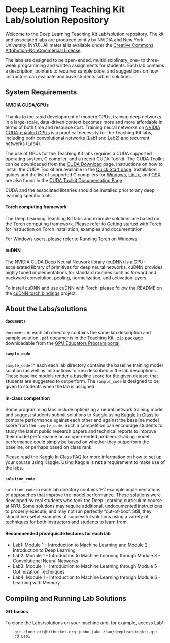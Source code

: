 # Deep Learning Teaching Kit Lab/solution Repository

Welcome to the Deep Learning Teaching Kit Lab/solution repository. The kit and associated labs are produced jointly by NVIDIA and New York University (NYU).  All material is available under the [Creative Commons Attribution-NonCommercial License](http://creativecommons.org/licenses/by-nc/4.0/).

The labs are designed to be open-ended, multidisciplinary, one- to three-week programming and written assignments for students. Each lab contains a description, pointers to required sample code, and suggestions on how instructors can evaluate and have students submit solutions. 

## System Requirements

#### NVIDIA CUDA/GPUs

Thanks to the rapid development of modern GPUs, training deep networks in a large-scale, data-driven context becomes more and more affordable in terms of both time and resource cost. Training neural networks on [NVIDIA CUDA-enabled GPUs](https://developer.nvidia.com/cuda-gpus) is a practical necessity for the Teaching Kit labs, including both convolutional networks (Lab1 and Lab2) and recurrent networks (Lab4).

The use of GPUs for the Teaching Kit labs requires a CUDA supported operating system, C compiler, and a recent CUDA Toolkit. The CUDA Toolkit can be downloaded
from the [CUDA Download](https://developer.nvidia.com/cuda-downloads) page. Instructions on how to install the CUDA Toolkit are available in the
[Quick Start page](http://docs.nvidia.com/cuda/cuda-quick-start-guide/index.html). Installation guides and the list of supported C compilers for [Windows](http://docs.nvidia.com/cuda/cuda-installation-guide-microsoft-windows/index.html), [Linux](http://docs.nvidia.com/cuda/cuda-installation-guide-linux/index.html), and
[OSX](http://docs.nvidia.com/cuda/cuda-installation-guide-mac-os-x/index.html) are also found in the [CUDA Toolkit Documentation Page](http://docs.nvidia.com/cuda/index.html).

CUDA and the associated libraries should be installed prior to any deep learning specific tools.

#### Torch computing framework
    
The Deep Learning Teaching Kit labs and example solutions are based on the [Torch](http://torch.ch) computing framework. Please refer to [Getting started with Torch](http://torch.ch/docs/getting-started.html) for instruction on Torch installation, examples and documentation.

For Windows users, please refer to [Running Torch on Windows](https://github.com/torch/torch7/wiki/Windows#using-a-virtual-machine).

#### cuDNN

The NVIDIA CUDA Deep Neural Network library (cuDNN) is a GPU-accelerated library of primitives for deep neural networks. cuDNN provides highly tuned implementations for standard routines such as forward and backward convolution, pooling, normalization, and activation layers.

To install cuDNN and use cuDNN with Torch, please follow the README on the [cuDNN torch bindings](https://github.com/soumith/cudnn.torch) project.

## About the Labs/solutions

#### `documents`
`documents` in each lab directory contains the same lab description and sample solution `.pdf` documents in the Teaching Kit `.zip` package downloadable from the [GPU Educators Program portal](https://developer.nvidia.com/educators).

#### `sample_code`
`sample_code` in each each lab directory contains the baseline training model solution (as well as instructions to run) described in the lab descriptions. These baseline models render a baseline score for the given dataset that students are suggested to outperform. The `sample_code` is designed to be given to students when the lab is assigned.

#### In-class competition    
Some programming labs include optimizing a neural network training model and suggest students submit solutions to Kaggle using [Kaggle In Class](https://inclass.kaggle.com/) to compare performance against each other and against the baseline model score from the `sample_code`. Such a competition can encourage students to study the latest public research papers and technical reports to improve their model performance on an open-ended problem. Grading model performance could simply be based on whether they outperform the baseline, or perhaps based on class rank.

Please read the Kaggle In Class [FAQ](https://www.kaggle.com/wiki/KaggleInClass) for more information on how to set up your course using Kaggle. Using Kaggle is **not** a requirement to make use of the labs.

#### `solution_code`
`solution_code` in each lab directory contains 1-2 example implementations of approaches that improve the model performance. These solutions were developed by real students who took the Deep Learning curriculum course at NYU. Some solutions may require additional, undocumented instructions to properly execute, and may not run perfectly “out-of-box”. Still, they should be useful examples of successful solutions using a variety of techniques for both instructors and students to learn from.

#### Recommended prerequisite lectures for each lab
* Lab1: Module 1 - Introduction to Machine Learning and Module 2 - Introduction to Deep Learning
* Lab2: Module 1 - Introduction to Machine Learning through Module 3 - Convolutional Neural Networks
* Lab3: Module 1 - Introduction to Machine Learning through Module 5 - Optimization Techniques
* Lab4: Module 1 - Introduction to Machine Learning through Module 6 - Learning with Memory

## Compiling and Running Lab Solutions

#### GIT basics

To clone the Labs/solutions on your machine and, for example, access Lab1:
```
    git clone git@bitbucket.org:junbo_jake_zhao/deeplearningkit.git
    cd Lab1
```